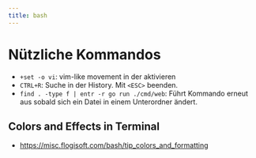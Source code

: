 ```yaml
---
title: bash
---
```


#  Nützliche Kommandos

- `+set -o vi`: vim-like movement in der aktivieren 
- `CTRL+R`: Suche in der History. Mit `<ESC>` beenden.
- `find . -type f | entr -r go run ./cmd/web`: Führt Kommando erneut aus sobald sich ein Datei in einem Unterordner ändert.
                                                                                                                                          
## Colors and Effects in Terminal

- https://misc.flogisoft.com/bash/tip_colors_and_formatting


